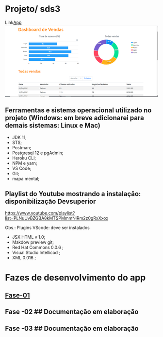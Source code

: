 # Projeto/ sds3
 Link[App](https://celiorocha-dsvendas.netlify.app/dashboard)
![Tela App](https://github.com/CelioRochadaSilva/projeto-sds3/blob/main/tela%20app.png)

## Ferramentas e sistema operacional utilizado no projeto (Windows: em breve adicionarei para demais sistemas: Linux e Mac) 
- JDK 11;
- STS;
- Postman;
- Postgresql 12 e pgAdmin;
- Heroku CLI;
- NPM e yarn;
- VS Code;
- Git;
- mapa mental;

## Playlist do Youtube mostrando a instalação: disponibilização Devsuperior
https://www.youtube.com/playlist?list=PLNuUvBZGBA8kMTSPMmmNiRm2z0gRxXxox

Obs.: Plugins VScode: deve ser instalados
- JSX HTML v 1.0;
- Makdow preview git;
- Red Hat Commons 0.0.6 ;
- Visual Studio Intellicod ;
- XML 0.016 ;

# Fazes de desenvolvimento do app
## [Fase-01](https://github.com/CelioRochadaSilva/projeto-sds3/blob/main/faze_1.md)
## Fase -02 ## Documentação em elaboração
## Fase -03 ## Documentação em elaboração




